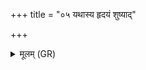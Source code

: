 +++
title = "०५ यथास्य हृदयं शुष्याद्"

+++
<details><summary>मूलम् (GR)</summary>

यथास्य हृदयं शुष्याद्  
अपिच्छिन्नेव शंगुणी ।  
चक्षुर् आकाश्यं भीमं +++(Bhatt. ākāsyaṃ)+++  
मांपश्यम् अभिरोरुदम् ॥
</details>